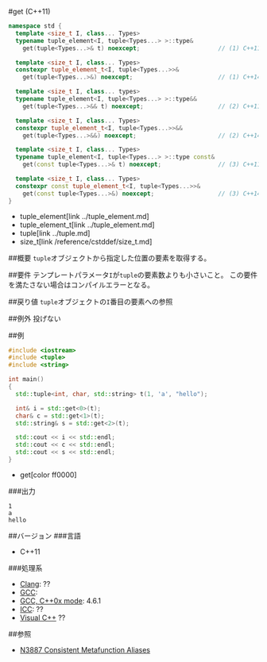 #get (C++11)
```cpp
namespace std {
  template <size_t I, class... Types>
  typename tuple_element<I, tuple<Types...> >::type&
    get(tuple<Types...>& t) noexcept;                      // (1) C++11

  template <size_t I, class... Types>
  constexpr tuple_element_t<I, tuple<Types...>>&
    get(tuple<Types...>&) noexcept;                        // (1) C++14

  template <size_t I, class... types>
  typename tuple_element<I, tuple<Types...> >::type&&
    get(tuple<Types...>&& t) noexcept;                     // (2) C++11

  template <size_t I, class... Types>
  constexpr tuple_element_t<I, tuple<Types...>>&&
    get(tuple<Types...>&&) noexcept;                       // (2) C++14

  template <size_t I, class... Types>
  typename tuple_element<I, tuple<Types...> >::type const&
    get(const tuple<Types...>& t) noexcept;                // (3) C++11

  template <size_t I, class... Types>
  constexpr const tuple_element_t<I, tuple<Types...>>&
    get(const tuple<Types...>&) noexcept;                  // (3) C++14
}
```
* tuple_element[link ../tuple_element.md]
* tuple_element_t[link ../tuple_element.md]
* tuple[link ../tuple.md]
* size_t[link /reference/cstddef/size_t.md]

##概要
`tuple`オブジェクトから指定した位置の要素を取得する。


##要件
テンプレートパラメータ`I`が`tuple`の要素数よりも小さいこと。
この要件を満たさない場合はコンパイルエラーとなる。


##戻り値
`tuple`オブジェクトの`I`番目の要素への参照


##例外
投げない


##例
```cpp
#include <iostream>
#include <tuple>
#include <string>

int main()
{
  std::tuple<int, char, std::string> t(1, 'a', "hello");

  int& i = std::get<0>(t);
  char& c = std::get<1>(t);
  std::string& s = std::get<2>(t);

  std::cout << i << std::endl;
  std::cout << c << std::endl;
  std::cout << s << std::endl;
}
```
* get[color ff0000]

###出力
```
1
a
hello
```

##バージョン
###言語
- C++11

###処理系
- [Clang](/implementation.md#clang): ??
- [GCC](/implementation.md#gcc): 
- [GCC, C++0x mode](/implementation.md#gcc): 4.6.1
- [ICC](/implementation.md#icc): ??
- [Visual C++](/implementation.md#visual_cpp) ??


##参照
- [N3887 Consistent Metafunction Aliases](http://www.open-std.org/jtc1/sc22/wg21/docs/papers/2014/n3887.pdf)

